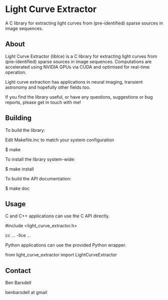 Light Curve Extractor
=====================

A C library for extracting light curves from (pre-identified) sparse sources in image sequences.

About
-----
Light Curve Extractor (liblce) is a C library for extracting light curves from
(pre-identified) sparse sources in image sequences. Computations are accelerated
using NVIDIA GPUs via CUDA and optimised for real-time operation.

Light curve extraction has applications in neural imaging, transient
astronomy and hopefully other fields too.

If you find the library useful, or have any questions, suggestions or bug
reports, please get in touch with me!

Building
--------
To build the library:

Edit Makefile.inc to match your system configuration

$ make

To install the library system-wide:

$ make install

To build the API documentation:

$ make doc

Usage
-----
C and C++ applications can use the C API directly.

#include <light_curve_extractor.h>

cc ... -llce ...

Python applications can use the provided Python wrapper.

from light_curve_extractor import LightCurveExtractor

Contact
-------
Ben Barsdell

benbarsdell at gmail
